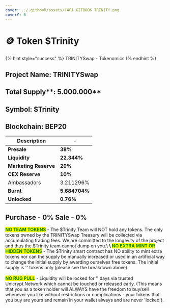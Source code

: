 ```yaml
---
cover: ../.gitbook/assets/CAPA GITBOOK TRINITY.png
coverY: 0
---
```


# 🪙 Token $Trinity

{% hint style="success" %}
TRINITYSwap - Tokenomics
{% endhint %}

## **Project Name: TRINITYSwap**&#x20;

## Total Supply**: 5.000.000**&#x20;

## **Symbol:** $Trinity

## **Blockchain:** **BEP20**

| Description           | -             |
| --------------------- | ------------- |
| **Presale**           | **38%**       |
| **Liquidity**         | **22.344%**   |
| **Marketing Reserve** | **20%**       |
| **CEX Reserve**       | **10%**       |
| Ambassadors           | 3.211296%     |
| **Burnt**             | **5.684704%** |
| **Unlocked**          | **0.76%**     |

## Purchase - 0%   Sale - 0%

<mark style="color:green;">**NO TEAM TOKENS**</mark> - The $Trinity Team will NOT hold any tokens. The only tokens owned by the TRINITYSwap Treasury will be collected via accumulating trading fees. We are committed to the longevity of the project and thus the $Trinity team cannot dump on you.\ <mark style="color:green;">****</mark>\ <mark style="color:green;">****</mark><mark style="color:green;">**NO EXTRA MINT OR HIDDEN TOKENS**</mark> - The $Trinity smart contract has NO ability to mint extra tokens nor can the supply be manually increased or used in an artificial way to change the initial supply by awarding ourselves free tokens. The initial supply is '' tokens only (please see the breakdown above).\
\
<mark style="color:green;">**NO RUG PULL**</mark> - Liquidity will be locked for '' days via trusted Unicrypt.Network which cannot be touched or released early. (This means that you as a token holder will ALWAYS have the freedom to buy/sell whenever you like without restrictions or complications - your tokens that you buy are yours and remain in your wallet always and are never 'locked').
